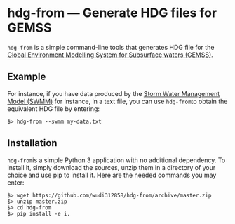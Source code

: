 # hdg-from &mdash; Generate HDG files for GEMSS

`hdg-from` is a simple command-line tools that generates HDG file for
the
[Global Environment Modelling System for Subsurface waters (GEMSS)](http://gemss.com/gemss.html).


## Example
For instance, if you have data produced by
the
[Storm Water Management Model (SWMM)](https://en.wikipedia.org/wiki/Storm_Water_Management_Model) for
instance, in a text file, you can use `hdg-from`to obtain the
equivalent HDG file by entering:

	$> hdg-from --swmm my-data.txt 


## Installation

`hdg-from`is a simple Python 3 application with no additional
dependency. To install it, simply download the sources, unzip them in
a directory of your choice and use pip to install it. Here are the
needed commands you may enter:

	$> wget https://github.com/wudi312858/hdg-from/archive/master.zip
	$> unzip master.zip
	$> cd hdg-from
	$> pip install -e i.

